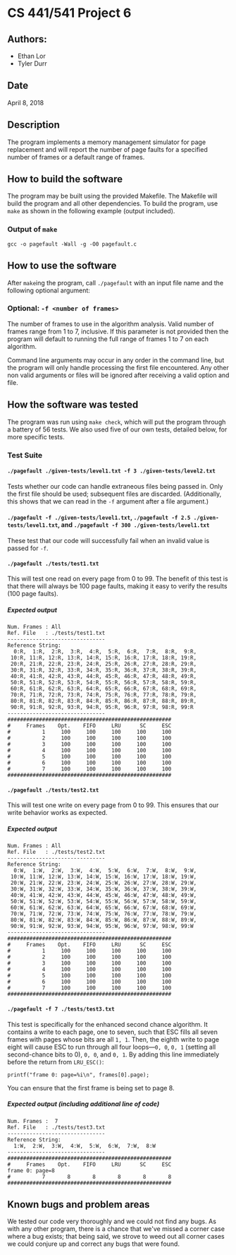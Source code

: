 # CS 441/541 Project 6

## Authors:

* Ethan Lor
* Tyler Durr

## Date

April 8, 2018

## Description

The program implements a memory management simulator for page replacement and will report the number of page faults for a specified number of frames or a default range of frames.

## How to build the software

The program may be built using the provided Makefile. The Makefile will build the program and all other dependencies. To build the program, use `make` as shown in the following example (output included).

### Output of `make`

```
gcc -o pagefault -Wall -g -O0 pagefault.c
```

## How to use the software

After `make`ing the program, call `./pagefault` with an input file name and the following optional argument:

### Optional: `-f <number of frames>`

The number of frames to use in the algorithm analysis. Valid number of frames range from 1 to 7, inclusive. If this parameter is not provided then the program will default to running the full range of frames 1 to 7 on each algorithm.

Command line arguments may occur in any order in the command line, but the program will only handle
processing the first file encountered. Any other non valid arguments or files will be ignored after receiving a valid option and file.

## How the software was tested

The program was run using `make check`, which will put the program through a battery of 56 tests. We also used five of our own tests, detailed below, for more specific tests.

### Test Suite

#### `./pagefault ./given-tests/level1.txt -f 3 ./given-tests/level2.txt`

Tests whether our code can handle extraneous files being passed in. Only the first file should be used; subsequent files are discarded. (Additionally, this shows that we can read in the `-f` argument after a file argument.)

#### `./pagefault -f ./given-tests/level1.txt`, `./pagefault -f 2.5 ./given-tests/level1.txt`, and `./pagefault -f 300 ./given-tests/level1.txt`

These test that our code will successfully fail when an invalid value is passed for `-f`.

#### `./pagefault ./tests/test1.txt`

This will test one read on every page from 0 to 99. The benefit of this test is that there will always be 100 page faults, making it easy to verify the results (100 page faults).

##### Expected output

```
Num. Frames : All
Ref. File   : ./tests/test1.txt
-------------------------------
Reference String:
  0:R,  1:R,  2:R,  3:R,  4:R,  5:R,  6:R,  7:R,  8:R,  9:R,
 10:R, 11:R, 12:R, 13:R, 14:R, 15:R, 16:R, 17:R, 18:R, 19:R,
 20:R, 21:R, 22:R, 23:R, 24:R, 25:R, 26:R, 27:R, 28:R, 29:R,
 30:R, 31:R, 32:R, 33:R, 34:R, 35:R, 36:R, 37:R, 38:R, 39:R,
 40:R, 41:R, 42:R, 43:R, 44:R, 45:R, 46:R, 47:R, 48:R, 49:R,
 50:R, 51:R, 52:R, 53:R, 54:R, 55:R, 56:R, 57:R, 58:R, 59:R,
 60:R, 61:R, 62:R, 63:R, 64:R, 65:R, 66:R, 67:R, 68:R, 69:R,
 70:R, 71:R, 72:R, 73:R, 74:R, 75:R, 76:R, 77:R, 78:R, 79:R,
 80:R, 81:R, 82:R, 83:R, 84:R, 85:R, 86:R, 87:R, 88:R, 89:R,
 90:R, 91:R, 92:R, 93:R, 94:R, 95:R, 96:R, 97:R, 98:R, 99:R
-------------------------------
####################################################
#     Frames    Opt.    FIFO     LRU      SC     ESC
#          1     100     100     100     100     100
#          2     100     100     100     100     100
#          3     100     100     100     100     100
#          4     100     100     100     100     100
#          5     100     100     100     100     100
#          6     100     100     100     100     100
#          7     100     100     100     100     100
####################################################
```

#### `./pagefault ./tests/test2.txt`

This will test one write on every page from 0 to 99. This ensures that our write behavior works as expected.

##### Expected output

```
Num. Frames : All
Ref. File   : ./tests/test2.txt
-------------------------------
Reference String:
  0:W,  1:W,  2:W,  3:W,  4:W,  5:W,  6:W,  7:W,  8:W,  9:W,
 10:W, 11:W, 12:W, 13:W, 14:W, 15:W, 16:W, 17:W, 18:W, 19:W,
 20:W, 21:W, 22:W, 23:W, 24:W, 25:W, 26:W, 27:W, 28:W, 29:W,
 30:W, 31:W, 32:W, 33:W, 34:W, 35:W, 36:W, 37:W, 38:W, 39:W,
 40:W, 41:W, 42:W, 43:W, 44:W, 45:W, 46:W, 47:W, 48:W, 49:W,
 50:W, 51:W, 52:W, 53:W, 54:W, 55:W, 56:W, 57:W, 58:W, 59:W,
 60:W, 61:W, 62:W, 63:W, 64:W, 65:W, 66:W, 67:W, 68:W, 69:W,
 70:W, 71:W, 72:W, 73:W, 74:W, 75:W, 76:W, 77:W, 78:W, 79:W,
 80:W, 81:W, 82:W, 83:W, 84:W, 85:W, 86:W, 87:W, 88:W, 89:W,
 90:W, 91:W, 92:W, 93:W, 94:W, 95:W, 96:W, 97:W, 98:W, 99:W
-------------------------------
####################################################
#     Frames    Opt.    FIFO     LRU      SC     ESC
#          1     100     100     100     100     100
#          2     100     100     100     100     100
#          3     100     100     100     100     100
#          4     100     100     100     100     100
#          5     100     100     100     100     100
#          6     100     100     100     100     100
#          7     100     100     100     100     100
####################################################
```

#### `./pagefault -f 7 ./tests/test3.txt`

This test is specifically for the enhanced second chance algorithm. It contains a write to each page, one to seven, such that ESC fills all seven frames with pages whose bits are all `1, 1`. Then, the eighth write to page eight will cause ESC to run through all four loops—`0, 0`, `0, 1` (setting all second-chance bits to 0), `0, 0`, and `0, 1`. By adding this line immediately before the return from `LRU_ESC()`:

`printf("frame 0: page=%i\n", frames[0].page);`

You can ensure that the first frame is being set to page 8.

##### Expected output (including additional line of code)

```
Num. Frames :  7
Ref. File   : ./tests/test3.txt
-------------------------------
Reference String:
  1:W,  2:W,  3:W,  4:W,  5:W,  6:W,  7:W,  8:W
-------------------------------
####################################################
#     Frames    Opt.    FIFO     LRU      SC     ESC
frame 0: page=8
#          7       8       8       8       8       8
####################################################
```

## Known bugs and problem areas

We tested our code very thoroughly and we could not find any bugs. As with any other program, there is a chance that we've missed a corner case where a bug exists; that being said, we strove to weed out all corner cases we could conjure up and correct any bugs that were found.
